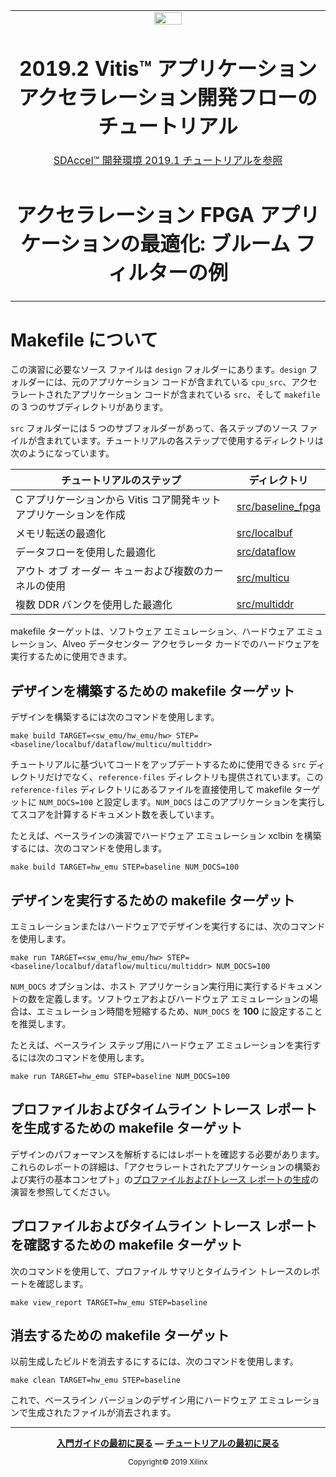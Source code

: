 <table>
 <tr>
   <td align="center"><img src="https://japan.xilinx.com/content/dam/xilinx/imgs/press/media-kits/corporate/xilinx-logo.png" width="30%"/><h1>2019.2 Vitis™ アプリケーション アクセラレーション開発フローのチュートリアル</h1><a href="https://github.com/Xilinx/SDAccel-Tutorials/branches/all">SDAccel™ 開発環境 2019.1 チュートリアルを参照</a></td>
 </tr>
 <tr>
 <td align="center"><h1>アクセラレーション FPGA アプリケーションの最適化: ブルーム フィルターの例</td>
 </tr>
</table>

# Makefile について

この演習に必要なソース ファイルは `design` フォルダーにあります。`design` フォルダーには、元のアプリケーション コードが含まれている `cpu_src`、アクセラレートされたアプリケーション コードが含まれている `src`、そして `makefile` の 3 つのサブディレクトリがあります。

`src` フォルダーには 5 つのサブフォルダーがあって、各ステップのソース ファイルが含まれています。チュートリアルの各ステップで使用するディレクトリは次のようになっています。

| チュートリアルのステップ| ディレクトリ
|----------|----------
| C アプリケーションから Vitis コア開発キット アプリケーションを作成| [src/baseline\_fpga](./design/src/baseline_fpga)
| メモリ転送の最適化| [src/localbuf](./design/src/localbuf)
| データフローを使用した最適化| [src/dataflow](./design/src/dataflow)
| アウト オブ オーダー キューおよび複数のカーネルの使用| [src/multicu](./design/src/multicu)
| 複数 DDR バンクを使用した最適化| [src/multiddr](./design/src/multiddr)

makefile ターゲットは、ソフトウェア エミュレーション、ハードウェア エミュレーション、Alveo データセンター アクセラレータ カードでのハードウェアを実行するために使用できます。

## デザインを構築するための makefile ターゲット

デザインを構築するには次のコマンドを使用します。

```
make build TARGET=<sw_emu/hw_emu/hw> STEP=<baseline/localbuf/dataflow/multicu/multiddr>
```

チュートリアルに基づいてコードをアップデートするために使用できる `src` ディレクトリだけでなく、`reference-files` ディレクトリも提供されています。この `reference-files` ディレクトリにあるファイルを直接使用して makefile ターゲットに `NUM_DOCS=100` と設定します。`NUM_DOCS` はこのアプリケーションを実行してスコアを計算するドキュメント数を表しています。

たとえば、ベースラインの演習でハードウェア エミュレーション xclbin を構築するには、次のコマンドを使用します。

```
make build TARGET=hw_emu STEP=baseline NUM_DOCS=100
```

## デザインを実行するための makefile ターゲット

エミュレーションまたはハードウェアでデザインを実行するには、次のコマンドを使用します。

```
make run TARGET=<sw_emu/hw_emu/hw> STEP=<baseline/localbuf/dataflow/multicu/multiddr> NUM_DOCS=100
```

`NUM_DOCS` オプションは、ホスト アプリケーション実行用に実行するドキュメントの数を定義します。ソフトウェアおよびハードウェア エミュレーションの場合は、エミュレーション時間を短縮するため、`NUM_DOCS` を **100** に設定することを推奨します。

たとえば、ベースライン ステップ用にハードウェア エミュレーションを実行するには次のコマンドを使用します。

```
make run TARGET=hw_emu STEP=baseline NUM_DOCS=100
```

## プロファイルおよびタイムライン トレース レポートを生成するための makefile ターゲット

デザインのパフォーマンスを解析するにはレポートを確認する必要があります。これらのレポートの詳細は、「アクセラレートされたアプリケーションの構築および実行の基本コンセプト」の[プロファイルおよびトレース レポートの生成](../Pathway3/ProfileAndTraceReports.md)の演習を参照してください。

## プロファイルおよびタイムライン トレース レポートを確認するための makefile ターゲット

次のコマンドを使用して、プロファイル サマリとタイムライン トレースのレポートを確認します。

```
make view_report TARGET=hw_emu STEP=baseline
```

## 消去するための makefile ターゲット

以前生成したビルドを消去するにするには、次のコマンドを使用します。

```
make clean TARGET=hw_emu STEP=baseline
```

これで、ベースライン バージョンのデザイン用にハードウェア エミュレーションで生成されたファイルが消去されます。</br>

<hr/>
<p align="center"><b><a href="../../docs/vitis-getting-started/README.md">入門ガイドの最初に戻る</a> &mdash; <a href="./README.md">チュートリアルの最初に戻る</a></b></p>
<p align="center"><sup>Copyright&copy; 2019 Xilinx</sup></p>

